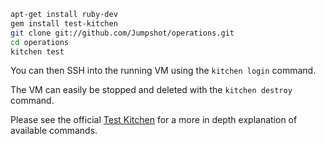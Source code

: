 ```bash
apt-get install ruby-dev
gem install test-kitchen
git clone git://github.com/Jumpshot/operations.git
cd operations
kitchen test
```

You can then SSH into the running VM using the `kitchen login` command.

The VM can easily be stopped and deleted with the `kitchen destroy` command.

Please see the official [Test Kitchen](http://kitchen.ci/docs/getting-started/) for a more in depth explanation of available commands.
